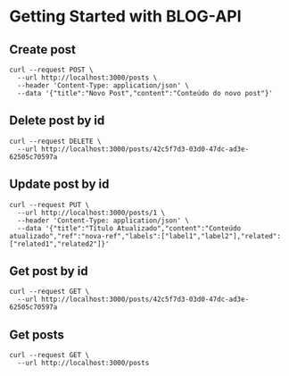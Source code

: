 # Getting Started with BLOG-API

## Create post
```code 
curl --request POST \
  --url http://localhost:3000/posts \
  --header 'Content-Type: application/json' \
  --data '{"title":"Novo Post","content":"Conteúdo do novo post"}'
```
## Delete post by id
```code 
curl --request DELETE \
  --url http://localhost:3000/posts/42c5f7d3-03d0-47dc-ad3e-62505c70597a
```

## Update post by id
```code 
curl --request PUT \
  --url http://localhost:3000/posts/1 \
  --header 'Content-Type: application/json' \
  --data '{"title":"Título Atualizado","content":"Conteúdo atualizado","ref":"nova-ref","labels":["label1","label2"],"related":["related1","related2"]}'
```

## Get post by id
```code 
curl --request GET \
  --url http://localhost:3000/posts/42c5f7d3-03d0-47dc-ad3e-62505c70597a
```
## Get posts
```code
curl --request GET \
  --url http://localhost:3000/posts
```